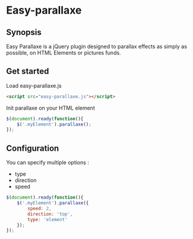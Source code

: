 # Easy-parallaxe

## Synopsis
Easy Parallaxe is a jQuery plugin designed to parallax effects as simply as possible, on HTML Elements or pictures funds.

## Get started
Load easy-parallaxe.js
```html
<script src="easy-parallaxe.js"></script>
```

Init parallaxe on your HTML element
```js
$(document).ready(function(){
    $('.myElement').parallaxe();
});
```

## Configuration
You can specify multiple options :
* type
* direction
* speed
```js
$(document).ready(function(){
    $('.myElement').parallaxe({
        speed: 2,
        direction: 'top',
        type: 'element'
    });
});
```



